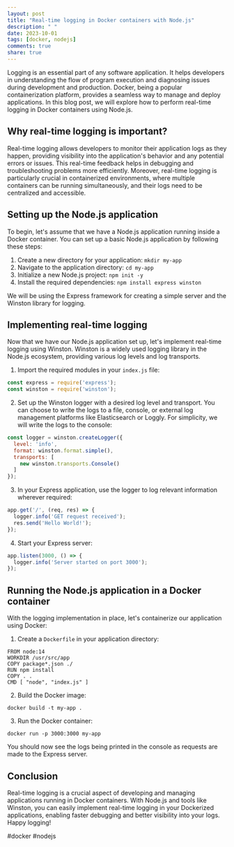 ```yaml
---
layout: post
title: "Real-time logging in Docker containers with Node.js"
description: " "
date: 2023-10-01
tags: [docker, nodejs]
comments: true
share: true
---
```


Logging is an essential part of any software application. It helps developers in understanding the flow of program execution and diagnosing issues during development and production. Docker, being a popular containerization platform, provides a seamless way to manage and deploy applications. In this blog post, we will explore how to perform real-time logging in Docker containers using Node.js.

## Why real-time logging is important?

Real-time logging allows developers to monitor their application logs as they happen, providing visibility into the application's behavior and any potential errors or issues. This real-time feedback helps in debugging and troubleshooting problems more efficiently. Moreover, real-time logging is particularly crucial in containerized environments, where multiple containers can be running simultaneously, and their logs need to be centralized and accessible.

## Setting up the Node.js application

To begin, let's assume that we have a Node.js application running inside a Docker container. You can set up a basic Node.js application by following these steps:

1. Create a new directory for your application: `mkdir my-app`
2. Navigate to the application directory: `cd my-app`
3. Initialize a new Node.js project: `npm init -y`
4. Install the required dependencies: `npm install express winston`

We will be using the Express framework for creating a simple server and the Winston library for logging.

## Implementing real-time logging

Now that we have our Node.js application set up, let's implement real-time logging using Winston. Winston is a widely used logging library in the Node.js ecosystem, providing various log levels and log transports.

1. Import the required modules in your `index.js` file:

```javascript
const express = require('express');
const winston = require('winston');
```

2. Set up the Winston logger with a desired log level and transport. You can choose to write the logs to a file, console, or external log management platforms like Elasticsearch or Loggly. For simplicity, we will write the logs to the console:

```javascript
const logger = winston.createLogger({
  level: 'info',
  format: winston.format.simple(),
  transports: [
    new winston.transports.Console()
  ]
});
```

3. In your Express application, use the logger to log relevant information wherever required:

```javascript
app.get('/', (req, res) => {
  logger.info('GET request received');
  res.send('Hello World!');
});
```

4. Start your Express server:

```javascript
app.listen(3000, () => {
  logger.info('Server started on port 3000');
});
```

## Running the Node.js application in a Docker container

With the logging implementation in place, let's containerize our application using Docker:

1. Create a `Dockerfile` in your application directory:

```
FROM node:14
WORKDIR /usr/src/app
COPY package*.json ./
RUN npm install
COPY . .
CMD [ "node", "index.js" ]
```

2. Build the Docker image:

```
docker build -t my-app .
```

3. Run the Docker container:

```
docker run -p 3000:3000 my-app
```

You should now see the logs being printed in the console as requests are made to the Express server.

## Conclusion

Real-time logging is a crucial aspect of developing and managing applications running in Docker containers. With Node.js and tools like Winston, you can easily implement real-time logging in your Dockerized applications, enabling faster debugging and better visibility into your logs. Happy logging!

#docker #nodejs